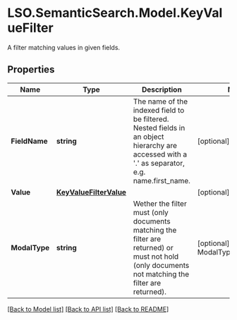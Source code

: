 # LSO.SemanticSearch.Model.KeyValueFilter
A filter matching values in given fields.

## Properties

Name | Type | Description | Notes
------------ | ------------- | ------------- | -------------
**FieldName** | **string** | The name of the indexed field to be filtered. Nested fields in an object hierarchy are accessed with a &#39;.&#39; as separator, e.g. name.first_name. | [optional] 
**Value** | [**KeyValueFilterValue**](KeyValueFilterValue.md) |  | [optional] 
**ModalType** | **string** | Wether the filter must (only documents matching the filter are returned) or must not hold (only documents not matching the filter are returned). | [optional] [default to ModalTypeEnum.MUST]

[[Back to Model list]](../README.md#documentation-for-models) [[Back to API list]](../README.md#documentation-for-api-endpoints) [[Back to README]](../README.md)

